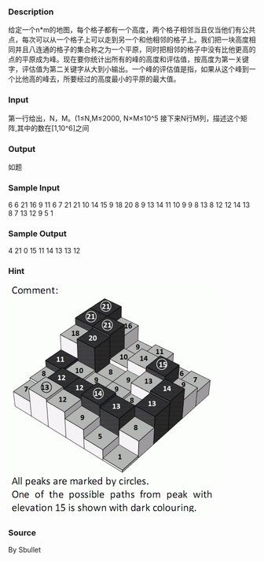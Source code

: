 
### Description
给定一个n*m的地图，每个格子都有一个高度，两个格子相邻当且仅当他们有公共点，每次可以从一个格子上可以走到另一个和他相邻的格子上。我们把一块高度相同并且八连通的格子的集合称之为一个平原，同时把相邻的格子中没有比他更高的点的平原成为峰。现在要你统计出所有的峰的高度和评估值，按高度为第一关键字，评估值为第二关键字从大到小输出。一个峰的评估值是指，如果从这个峰到一个比他高的峰去，所要经过的高度最小的平原的最大值。
### Input
第一行给出，N，M。(1≤N,M≤2000, N×M≤10^5
接下来N行M列，描述这个矩阵,其中的数在[1,10^6]之间
### Output
如题
### Sample Input
6 6 
21 16 9 11 6 7 
21 21 10 14 15 9 
18 20 8 9 13 14 
11 10 9 9 8 13 
8 12 12 14 13 8 
7 13 12 9 5 1 
### Sample Output
4 
21 0 
15 11 
14 13 
13 12 
### Hint
![](/JudgeOnline/upload/201403/11(3).jpg)
### Source
By Sbullet